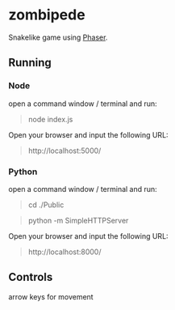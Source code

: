 # zombipede

Snakelike game using [Phaser](http://phaser.io/).

## Running

### Node
open a command window / terminal and run:

> node index.js

Open your browser and input the following URL:

> http://localhost:5000/

### Python

open a command window / terminal and run:

> cd ./Public

> python -m SimpleHTTPServer

Open your browser and input the following URL:

> http://localhost:8000/

## Controls

arrow keys for movement
